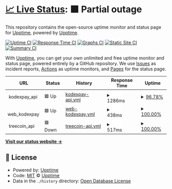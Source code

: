 # [📈 Live Status](https://eos-services.kodexpay.com): <!--live status--> **🟧 Partial outage**

This repository contains the open-source uptime monitor and status page for [Upptime](https://upptime.js.org), powered by [Upptime](https://github.com/upptime/upptime).

[![Uptime CI](https://github.com/upptime/upptime/workflows/Uptime%20CI/badge.svg)](https://github.com/upptime/upptime/actions?query=workflow%3A%22Uptime+CI%22)
[![Response Time CI](https://github.com/upptime/upptime/workflows/Response%20Time%20CI/badge.svg)](https://github.com/upptime/upptime/actions?query=workflow%3A%22Response+Time+CI%22)
[![Graphs CI](https://github.com/upptime/upptime/workflows/Graphs%20CI/badge.svg)](https://github.com/upptime/upptime/actions?query=workflow%3A%22Graphs+CI%22)
[![Static Site CI](https://github.com/upptime/upptime/workflows/Static%20Site%20CI/badge.svg)](https://github.com/upptime/upptime/actions?query=workflow%3A%22Static+Site+CI%22)
[![Summary CI](https://github.com/upptime/upptime/workflows/Summary%20CI/badge.svg)](https://github.com/upptime/upptime/actions?query=workflow%3A%22Summary+CI%22)

With [Upptime](https://upptime.js.org), you can get your own unlimited and free uptime monitor and status page, powered entirely by a GitHub repository. We use [Issues](https://github.com/upptime/upptime/issues) as incident reports, [Actions](https://github.com/upptime/upptime/actions) as uptime monitors, and [Pages](https://eos-services.kodexpay.com) for the status page.

<!--start: status pages-->
<!-- This summary is generated by Upptime (https://github.com/upptime/upptime) -->
<!-- Do not edit this manually, your changes will be overwritten -->
<!-- prettier-ignore -->
| URL | Status | History | Response Time | Uptime |
| --- | ------ | ------- | ------------- | ------ |
| <img alt="" src="https://icons.duckduckgo.com/ip3/null.ico" height="13"> kodexpay_api | 🟩 Up | [kodexpay-api.yml](https://github.com/eos-technology/uptime/commits/HEAD/history/kodexpay-api.yml) | <details><summary><img alt="Response time graph" src="./graphs/kodexpay-api/response-time-week.png" height="20"> 1286ms</summary><br><a href="https://upptime.github.io/upptime/history/kodexpay-api"><img alt="Response time 495" src="https://img.shields.io/endpoint?url=https%3A%2F%2Fraw.githubusercontent.com%2Feos-technology%2Fuptime%2FHEAD%2Fapi%2Fkodexpay-api%2Fresponse-time.json"></a><br><a href="https://upptime.github.io/upptime/history/kodexpay-api"><img alt="24-hour response time 564" src="https://img.shields.io/endpoint?url=https%3A%2F%2Fraw.githubusercontent.com%2Feos-technology%2Fuptime%2FHEAD%2Fapi%2Fkodexpay-api%2Fresponse-time-day.json"></a><br><a href="https://upptime.github.io/upptime/history/kodexpay-api"><img alt="7-day response time 1286" src="https://img.shields.io/endpoint?url=https%3A%2F%2Fraw.githubusercontent.com%2Feos-technology%2Fuptime%2FHEAD%2Fapi%2Fkodexpay-api%2Fresponse-time-week.json"></a><br><a href="https://upptime.github.io/upptime/history/kodexpay-api"><img alt="30-day response time 773" src="https://img.shields.io/endpoint?url=https%3A%2F%2Fraw.githubusercontent.com%2Feos-technology%2Fuptime%2FHEAD%2Fapi%2Fkodexpay-api%2Fresponse-time-month.json"></a><br><a href="https://upptime.github.io/upptime/history/kodexpay-api"><img alt="1-year response time 513" src="https://img.shields.io/endpoint?url=https%3A%2F%2Fraw.githubusercontent.com%2Feos-technology%2Fuptime%2FHEAD%2Fapi%2Fkodexpay-api%2Fresponse-time-year.json"></a></details> | <details><summary><a href="https://upptime.github.io/upptime/history/kodexpay-api">96.78%</a></summary><a href="https://upptime.github.io/upptime/history/kodexpay-api"><img alt="All-time uptime 98.42%" src="https://img.shields.io/endpoint?url=https%3A%2F%2Fraw.githubusercontent.com%2Feos-technology%2Fuptime%2FHEAD%2Fapi%2Fkodexpay-api%2Fuptime.json"></a><br><a href="https://upptime.github.io/upptime/history/kodexpay-api"><img alt="24-hour uptime 85.56%" src="https://img.shields.io/endpoint?url=https%3A%2F%2Fraw.githubusercontent.com%2Feos-technology%2Fuptime%2FHEAD%2Fapi%2Fkodexpay-api%2Fuptime-day.json"></a><br><a href="https://upptime.github.io/upptime/history/kodexpay-api"><img alt="7-day uptime 96.78%" src="https://img.shields.io/endpoint?url=https%3A%2F%2Fraw.githubusercontent.com%2Feos-technology%2Fuptime%2FHEAD%2Fapi%2Fkodexpay-api%2Fuptime-week.json"></a><br><a href="https://upptime.github.io/upptime/history/kodexpay-api"><img alt="30-day uptime 99.26%" src="https://img.shields.io/endpoint?url=https%3A%2F%2Fraw.githubusercontent.com%2Feos-technology%2Fuptime%2FHEAD%2Fapi%2Fkodexpay-api%2Fuptime-month.json"></a><br><a href="https://upptime.github.io/upptime/history/kodexpay-api"><img alt="1-year uptime 98.19%" src="https://img.shields.io/endpoint?url=https%3A%2F%2Fraw.githubusercontent.com%2Feos-technology%2Fuptime%2FHEAD%2Fapi%2Fkodexpay-api%2Fuptime-year.json"></a></details>
| <img alt="" src="https://icons.duckduckgo.com/ip3/null.ico" height="13"> web_kodexpay | 🟩 Up | [web-kodexpay.yml](https://github.com/eos-technology/uptime/commits/HEAD/history/web-kodexpay.yml) | <details><summary><img alt="Response time graph" src="./graphs/web-kodexpay/response-time-week.png" height="20"> 438ms</summary><br><a href="https://upptime.github.io/upptime/history/web-kodexpay"><img alt="Response time 420" src="https://img.shields.io/endpoint?url=https%3A%2F%2Fraw.githubusercontent.com%2Feos-technology%2Fuptime%2FHEAD%2Fapi%2Fweb-kodexpay%2Fresponse-time.json"></a><br><a href="https://upptime.github.io/upptime/history/web-kodexpay"><img alt="24-hour response time 427" src="https://img.shields.io/endpoint?url=https%3A%2F%2Fraw.githubusercontent.com%2Feos-technology%2Fuptime%2FHEAD%2Fapi%2Fweb-kodexpay%2Fresponse-time-day.json"></a><br><a href="https://upptime.github.io/upptime/history/web-kodexpay"><img alt="7-day response time 438" src="https://img.shields.io/endpoint?url=https%3A%2F%2Fraw.githubusercontent.com%2Feos-technology%2Fuptime%2FHEAD%2Fapi%2Fweb-kodexpay%2Fresponse-time-week.json"></a><br><a href="https://upptime.github.io/upptime/history/web-kodexpay"><img alt="30-day response time 420" src="https://img.shields.io/endpoint?url=https%3A%2F%2Fraw.githubusercontent.com%2Feos-technology%2Fuptime%2FHEAD%2Fapi%2Fweb-kodexpay%2Fresponse-time-month.json"></a><br><a href="https://upptime.github.io/upptime/history/web-kodexpay"><img alt="1-year response time 411" src="https://img.shields.io/endpoint?url=https%3A%2F%2Fraw.githubusercontent.com%2Feos-technology%2Fuptime%2FHEAD%2Fapi%2Fweb-kodexpay%2Fresponse-time-year.json"></a></details> | <details><summary><a href="https://upptime.github.io/upptime/history/web-kodexpay">100.00%</a></summary><a href="https://upptime.github.io/upptime/history/web-kodexpay"><img alt="All-time uptime 99.93%" src="https://img.shields.io/endpoint?url=https%3A%2F%2Fraw.githubusercontent.com%2Feos-technology%2Fuptime%2FHEAD%2Fapi%2Fweb-kodexpay%2Fuptime.json"></a><br><a href="https://upptime.github.io/upptime/history/web-kodexpay"><img alt="24-hour uptime 100.00%" src="https://img.shields.io/endpoint?url=https%3A%2F%2Fraw.githubusercontent.com%2Feos-technology%2Fuptime%2FHEAD%2Fapi%2Fweb-kodexpay%2Fuptime-day.json"></a><br><a href="https://upptime.github.io/upptime/history/web-kodexpay"><img alt="7-day uptime 100.00%" src="https://img.shields.io/endpoint?url=https%3A%2F%2Fraw.githubusercontent.com%2Feos-technology%2Fuptime%2FHEAD%2Fapi%2Fweb-kodexpay%2Fuptime-week.json"></a><br><a href="https://upptime.github.io/upptime/history/web-kodexpay"><img alt="30-day uptime 100.00%" src="https://img.shields.io/endpoint?url=https%3A%2F%2Fraw.githubusercontent.com%2Feos-technology%2Fuptime%2FHEAD%2Fapi%2Fweb-kodexpay%2Fuptime-month.json"></a><br><a href="https://upptime.github.io/upptime/history/web-kodexpay"><img alt="1-year uptime 99.92%" src="https://img.shields.io/endpoint?url=https%3A%2F%2Fraw.githubusercontent.com%2Feos-technology%2Fuptime%2FHEAD%2Fapi%2Fweb-kodexpay%2Fuptime-year.json"></a></details>
| <img alt="" src="https://icons.duckduckgo.com/ip3/null.ico" height="13"> treecoin_api | 🟥 Down | [treecoin-api.yml](https://github.com/eos-technology/uptime/commits/HEAD/history/treecoin-api.yml) | <details><summary><img alt="Response time graph" src="./graphs/treecoin-api/response-time-week.png" height="20"> 517ms</summary><br><a href="https://upptime.github.io/upptime/history/treecoin-api"><img alt="Response time 473" src="https://img.shields.io/endpoint?url=https%3A%2F%2Fraw.githubusercontent.com%2Feos-technology%2Fuptime%2FHEAD%2Fapi%2Ftreecoin-api%2Fresponse-time.json"></a><br><a href="https://upptime.github.io/upptime/history/treecoin-api"><img alt="24-hour response time 598" src="https://img.shields.io/endpoint?url=https%3A%2F%2Fraw.githubusercontent.com%2Feos-technology%2Fuptime%2FHEAD%2Fapi%2Ftreecoin-api%2Fresponse-time-day.json"></a><br><a href="https://upptime.github.io/upptime/history/treecoin-api"><img alt="7-day response time 517" src="https://img.shields.io/endpoint?url=https%3A%2F%2Fraw.githubusercontent.com%2Feos-technology%2Fuptime%2FHEAD%2Fapi%2Ftreecoin-api%2Fresponse-time-week.json"></a><br><a href="https://upptime.github.io/upptime/history/treecoin-api"><img alt="30-day response time 472" src="https://img.shields.io/endpoint?url=https%3A%2F%2Fraw.githubusercontent.com%2Feos-technology%2Fuptime%2FHEAD%2Fapi%2Ftreecoin-api%2Fresponse-time-month.json"></a><br><a href="https://upptime.github.io/upptime/history/treecoin-api"><img alt="1-year response time 451" src="https://img.shields.io/endpoint?url=https%3A%2F%2Fraw.githubusercontent.com%2Feos-technology%2Fuptime%2FHEAD%2Fapi%2Ftreecoin-api%2Fresponse-time-year.json"></a></details> | <details><summary><a href="https://upptime.github.io/upptime/history/treecoin-api">100.00%</a></summary><a href="https://upptime.github.io/upptime/history/treecoin-api"><img alt="All-time uptime 99.89%" src="https://img.shields.io/endpoint?url=https%3A%2F%2Fraw.githubusercontent.com%2Feos-technology%2Fuptime%2FHEAD%2Fapi%2Ftreecoin-api%2Fuptime.json"></a><br><a href="https://upptime.github.io/upptime/history/treecoin-api"><img alt="24-hour uptime 99.99%" src="https://img.shields.io/endpoint?url=https%3A%2F%2Fraw.githubusercontent.com%2Feos-technology%2Fuptime%2FHEAD%2Fapi%2Ftreecoin-api%2Fuptime-day.json"></a><br><a href="https://upptime.github.io/upptime/history/treecoin-api"><img alt="7-day uptime 100.00%" src="https://img.shields.io/endpoint?url=https%3A%2F%2Fraw.githubusercontent.com%2Feos-technology%2Fuptime%2FHEAD%2Fapi%2Ftreecoin-api%2Fuptime-week.json"></a><br><a href="https://upptime.github.io/upptime/history/treecoin-api"><img alt="30-day uptime 100.00%" src="https://img.shields.io/endpoint?url=https%3A%2F%2Fraw.githubusercontent.com%2Feos-technology%2Fuptime%2FHEAD%2Fapi%2Ftreecoin-api%2Fuptime-month.json"></a><br><a href="https://upptime.github.io/upptime/history/treecoin-api"><img alt="1-year uptime 99.92%" src="https://img.shields.io/endpoint?url=https%3A%2F%2Fraw.githubusercontent.com%2Feos-technology%2Fuptime%2FHEAD%2Fapi%2Ftreecoin-api%2Fuptime-year.json"></a></details>

<!--end: status pages-->

[**Visit our status website →**](https://eos-services.kodexpay.com)

## 📄 License

- Powered by: [Upptime](https://github.com/upptime/upptime)
- Code: [MIT](./LICENSE) © [Upptime](https://upptime.js.org)
- Data in the `./history` directory: [Open Database License](https://opendatacommons.org/licenses/odbl/1-0/)
